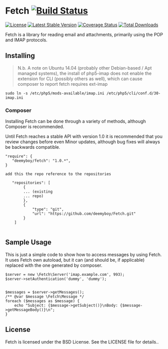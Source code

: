 # Fetch [![Build Status](https://travis-ci.org/tedious/Fetch.svg?branch=master)](https://travis-ci.org/tedious/Fetch)

[![License](http://img.shields.io/packagist/l/tedivm/fetch.svg)](https://github.com/tedious/fetch/blob/master/LICENSE)
[![Latest Stable Version](http://img.shields.io/github/release/tedious/fetch.svg)](https://packagist.org/packages/tedivm/fetch)
[![Coverage Status](http://img.shields.io/coveralls/tedious/Fetch.svg)](https://coveralls.io/r/tedious/Fetch?branch=master)
[![Total Downloads](http://img.shields.io/packagist/dt/tedivm/fetch.svg)](https://packagist.org/packages/tedivm/fetch)

Fetch is a library for reading email and attachments, primarily using the POP 
and IMAP protocols.

## Installing
 > N.b. A note on Ubuntu 14.04 (probably other Debian-based / Apt managed systems), the install of php5-imap does not enable the extension for CLI (possibly others as well), which can cause composer to report fetch requires ext-imap
 ```
sudo ln -s /etc/php5/mods-available/imap.ini /etc/php5/cli/conf.d/30-imap.ini
 ```

### Composer

Installing Fetch can be done through a variety of methods, although Composer is
recommended.

Until Fetch reaches a stable API with version 1.0 it is recommended that you
review changes before even Minor updates, although bug fixes will always be
backwards compatible.

```
"require": {
   "deemyboy/fetch": "1.0.*",
}

add this the repo reference to the repositories

   "repositories": [
        {
        ... (existing 
        ... repo)
        },
        {
            "type": "git",
            "url": "https://github.com/deemyboy/Fetch.git"
        }
    ]
 
```

## Sample Usage

This is just a simple code to show how to access messages by using Fetch. It uses Fetch
own autoload, but it can (and should be, if applicable) replaced with the one generated
by composer.


    $server = new \Fetch\Server('imap.example.com', 993);
    $server->setAuthentication('dummy', 'dummy');


    $messages = $server->getMessages();
    /** @var $message \Fetch\Message */
    foreach ($messages as $message) {
        echo "Subject: {$message->getSubject()}\nBody: {$message->getMessageBody()}\n";
    }


## License

Fetch is licensed under the BSD License. See the LICENSE file for details..
